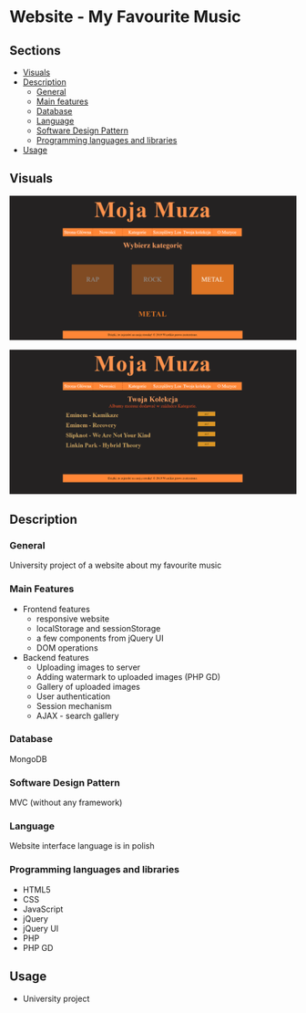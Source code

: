 # Website - My Favourite Music 

## Sections

 - [Visuals](#visuals)
 - [Description](#description)
	 - [General](#general)
	 - [Main features](#main-features)
   - [Database](#database)
   - [Language](#language)
   - [Software Design Pattern](#software-design-pattern)
	- [Programming languages and libraries](#programming-languages-and-libraries)
 - [Usage](#usage)


## Visuals


![sample1](src/web/static/images/github/sample1.png)

![sample2](/src/web/static/images/github/sample2.png)

## Description

### General
University project of a website about my favourite music

### Main Features
- Frontend features
  - responsive website
  - localStorage and sessionStorage
  - a few components from jQuery UI 
  - DOM operations
- Backend features
  - Uploading images to server
  - Adding watermark to uploaded images (PHP GD)
  - Gallery of uploaded images
  - User authentication
  - Session mechanism
  - AJAX - search gallery

### Database
MongoDB

### Software Design Pattern
MVC (without any framework)

### Language
Website interface language is in polish

### Programming languages and libraries
 - HTML5
 - CSS
 - JavaScript
 - jQuery
 - jQuery UI
 - PHP
 - PHP GD

## Usage
 - University project
